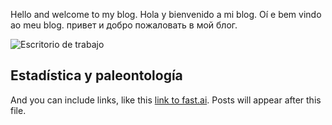 Hello and welcome to my blog.
Hola y bienvenido a mi blog.
Oí e bem vindo ao meu blog.
привет и добро пожаловать в мой блог.

![Escritorio de trabajo](images/DSC_0561.JPG)

## Estadística y paleontología

And you can include links, like this [link to fast.ai](https://www.fast.ai). Posts will appear after this file. 
